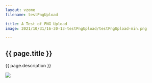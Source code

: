 ```yaml
---
layout: vzome
filename: testPngUpload

title: A Test of PNG Upload
image: 2021/10/31/16-30-13-testPngUpload/testPngUpload-min.png

---
```


## {{ page.title }}

{{ page.description }}

<vzome-viewer src="./{{ page.filename }}.vZome" style="width: 100%; height: 50vh;">
  <img src="./{{ page.filename }}.png"/>
</vzome-viewer>

